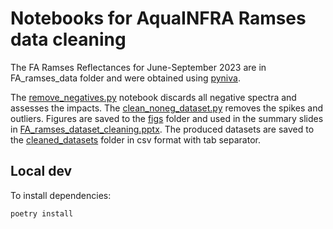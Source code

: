 # Notebooks for AquaINFRA Ramses data cleaning

The FA Ramses Reflectances for June-September 2023 are in FA_ramses_data folder and were obtained using [pyniva](https://github.com/NIVANorge/pyniva).

The [remove_negatives.py](remove_negatives.py) notebook discards all negative spectra and assesses the impacts. The [clean_noneg_dataset.py](clean_noneg_dataset.py) removes the spikes and outliers. Figures are saved to the [figs](figs) folder and used in the summary slides in [FA_ramses_dataset_cleaning.pptx](docs/FA_ramses_dataset_cleaning.pptx). The produced datasets are saved to the [cleaned_datasets](cleaned_datasets) folder in csv format with tab separator.

## Local dev
To install dependencies:
```
poetry install
```
